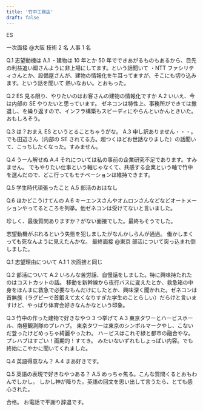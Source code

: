 ```yaml
---
title: '竹中工務店'
draft: false
---
```


ES

一次面接
@大阪 技術 2 名 人事 1 名

Q.1 志望動機は
A.1
・建物は 10 年とか 50 年でできあがるものもあるから、目先の利益追い廻さんように非上場にしてます。という話聞いて
・NTT ファシリティさんとか、設備屋さんが、建物の情報化を牛耳ってますが、そこにも切り込みます。という話を聞いて
熱いなおい。とおもった。

Q.2 ES 見る限り、やりたいのはお客さんの建物の情報化ですか
A.2 いいえ、今は内部の SE やりたいと思っています。
ゼネコンは特性上、事務所ができては撤退し、を繰り返すので、インフラ構築もスピーディにやらんといかんときいた。おもしろそう。

Q.3 は？おまえ ES というとることちゃうがな。
A.3 申し訳ありません・・・。
でも田辺さん（内部の SE されてる方。超つくほどお世話なりました）の話聞いて、こっちしたくなった。すみません。

Q.4 うーん解せぬ
A.4 それについては私の事前の企業研究不足であります。すみません。
でもやりたい仕事という軸じゃなくて、共感する企業という軸で竹中を選んだので、どこ行ってもモチベーションは維持できます。

Q.5 学生時代頑張ったこと
A.5 部活のおはなし

Q.6 ほかどこうけてんの
A.6 キーエンスさんやオムロンさんなどなどオートメーションやってるところを列挙。他ゼネコンは受けてないと言いました。

珍しく、最後質問ありますか？がない面接でした。最終もそうでした。

志望動機がぶれるという失態を犯しましたがなんかしらんが通過。
働かしまくっても死なんように見えたんかな。
最終面接
@東京
部活について突っ込まれ倒しました。

Q.1 志望理由について
A.1 1 次面接と同じ

Q.2 部活について
A.2 いろんな苦労話、自慢話をしました。特に興味持たれたのはコストカットの話。
移動を新幹線から夜行バスに変えたとか、救急箱の中身をほんまに救急で必要なもんだけにしたとか、興味深く聞かれた。ゼネコンは首無族（ラグビーで首鍛えて太くなりすぎた学生のことらしい）だらけと言いますけど、やっぱり体育会好きなんかなという印象。

Q.3 竹中の作った建物で好きなやつ 3 つ挙げて
A.3 東京タワーとハービスホール、南極観測隊のプレハブ。
東京タワーは東京のシンボルマークやし、こないだ登ったけどめっちゃ綺麗やったわ。
ハービスはこれぞ緑と都市の融合やな。
プレハブはすごい！画期的！すてき。
みたいないずれもしょっぱい内容。でも終始にこやかに聞いてくれました。

Q.4 英語得意なん？
A.4 まあ好きです。

Q.5 英語の表現で好きなやつある？
A.5 めっちゃ焦る。こんな質問くるとおもわんでしかし。
しかし神が降りた。英語の回文を思い出して言うたら、とても感心された。

合格。
お電話で平謝り辞退です。
